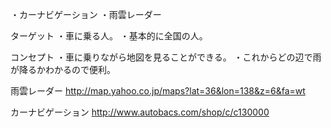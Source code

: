 ・カーナビゲーション
・雨雲レーダー


ターゲット
・車に乗る人。
・基本的に全国の人。


コンセプト
・車に乗りながら地図を見ることができる。
・これからどの辺で雨が降るかわかるので便利。


雨雲レーダー
http://map.yahoo.co.jp/maps?lat=36&lon=138&z=6&fa=wt


カーナビゲーション
http://www.autobacs.com/shop/c/c130000
